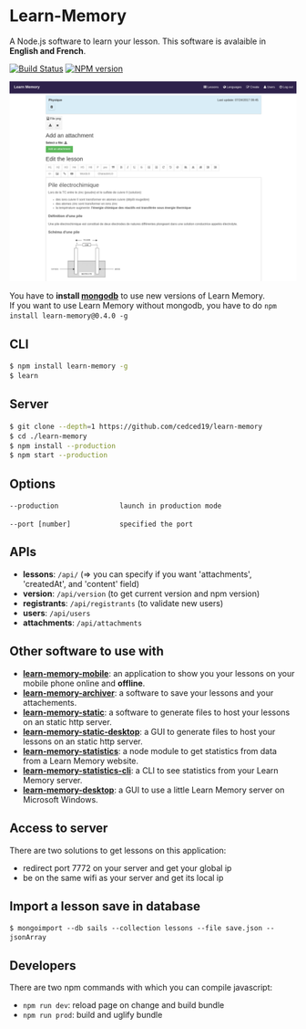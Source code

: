 # Learn-Memory

A Node.js software to learn your lesson.
This software is avalaible in __English and French__.

[![Build Status](https://travis-ci.org/cedced19/learn-memory.svg)](https://travis-ci.org/cedced19/learn-memory)
[![NPM version](https://badge.fury.io/js/learn-memory.svg)](http://badge.fury.io/js/learn-memory)

![](https://raw.githubusercontent.com/cedced19/learn-memory/master/demo.png)

You have to __install [mongodb](https://docs.mongodb.com/manual/installation/)__ to use new versions of Learn Memory.  
If you want to use Learn Memory without mongodb, you have to do `npm install learn-memory@0.4.0 -g`

## CLI

```bash
$ npm install learn-memory -g
$ learn
```

## Server

```bash
$ git clone --depth=1 https://github.com/cedced19/learn-memory
$ cd ./learn-memory
$ npm install --production
$ npm start --production
```

## Options

```
--production               launch in production mode

--port [number]            specified the port
```

## APIs

* __lessons__: `/api/` (⇒ you can specify if you want 'attachments', 'createdAt', and 'content' field)
* __version__: `/api/version` (to get current version and npm version)
* __registrants__: `/api/registrants` (to validate new users)
* __users__: `/api/users`
* __attachments__: `/api/attachments`

## Other software to use with

* __[learn-memory-mobile](https://github.com/cedced19/learn-memory-mobile)__: an application to show you your lessons on your mobile phone online and __offline__.
* __[learn-memory-archiver](https://github.com/cedced19/learn-memory-archiver)__: a software to save your lessons and your attachements.
* __[learn-memory-static](https://github.com/cedced19/learn-memory-static)__: a software to generate files to host your lessons on an static http server.
* __[learn-memory-static-desktop](https://github.com/cedced19/learn-memory-static-desktop)__: a GUI to generate files to host your lessons on an static http server.
* __[learn-memory-statistics](https://github.com/cedced19/learn-memory-statistics)__: a node module to get statistics from data from a Learn Memory website.
* __[learn-memory-statistics-cli](https://github.com/cedced19/learn-memory-statistics-cli)__: a CLI to see statistics from your Learn Memory server.
* __[learn-memory-desktop](https://github.com/cedced19/learn-memory-desktop)__: a GUI to use a little Learn Memory server on Microsoft Windows.


## Access to server

There are two solutions to get lessons on this application:
* redirect port 7772 on your server and get your global ip
* be on the same wifi as your server and get its local ip

## Import a lesson save in database

```
$ mongoimport --db sails --collection lessons --file save.json --jsonArray
```

## Developers

There are two npm commands with which you can compile javascript:
* `npm run dev`: reload page on change and build bundle
* `npm run prod`: build and uglify bundle
